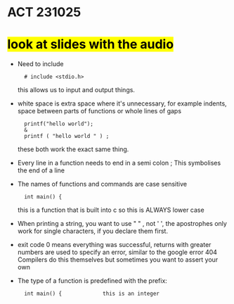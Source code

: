 # ACT 231025



# <mark> look at slides with the audio </mark>

- Need to include 

		# include <stdio.h> 

	 this allows us to input and output things. 
- white space is extra space where it's unnecessary, for example indents, space between parts of functions or whole lines of gaps

		printf("hello world"); 
		& 
		printf ( "hello world " ) ; 
		
	these both work the exact same thing. 

- Every line in a function needs to end in a semi colon ; 
	This symbolises the end of a line
- The names of functions and commands are case sensitive 

		int main() { 
	this is a function that is built into c so this is ALWAYS lower case

- When printing a string, you want to use  " " , not ' ', the apostrophes only work for single characters, if you declare them first. 
 - exit code 0 means everything was successful, returns with greater numbers are used to specify an error, similar to the google error 404
Compilers do this themselves but sometimes you want to assert your own 
- The type of a function is predefined with the prefix: 

		int main() {             this is an integer 
